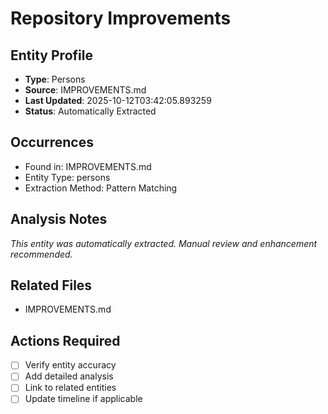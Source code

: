 # Repository Improvements

## Entity Profile
- **Type**: Persons
- **Source**: IMPROVEMENTS.md
- **Last Updated**: 2025-10-12T03:42:05.893259
- **Status**: Automatically Extracted

## Occurrences
- Found in: IMPROVEMENTS.md
- Entity Type: persons
- Extraction Method: Pattern Matching

## Analysis Notes
*This entity was automatically extracted. Manual review and enhancement recommended.*

## Related Files
- IMPROVEMENTS.md

## Actions Required
- [ ] Verify entity accuracy
- [ ] Add detailed analysis
- [ ] Link to related entities
- [ ] Update timeline if applicable
